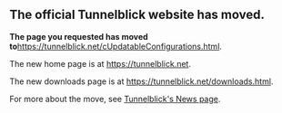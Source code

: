 ## The official Tunnelblick website has moved. ##

**The page you requested has moved to**<a href='https://tunnelblick.net/cUpdatableConfigurations.html'><a href='https://tunnelblick.net/cUpdatableConfigurations.html'>https://tunnelblick.net/cUpdatableConfigurations.html</a></a>.

The new home page is at <a href='https://tunnelblick.net'><a href='https://tunnelblick.net'>https://tunnelblick.net</a></a>.

The new downloads page is at <a href='https://tunnelblick.net/downloads.html'><a href='https://tunnelblick.net/downloads.html'>https://tunnelblick.net/downloads.html</a></a>.

For more about the move, see <a href='https://tunnelblick.net/cNews.html#2015-07-23'>Tunnelblick's News page</a>.
